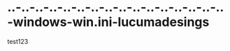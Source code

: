 ..-..-..-..-..-..-..-..-..-..-..-..-..-..-..-..-windows-win.ini-lucumadesings
=============================================================================

test123
